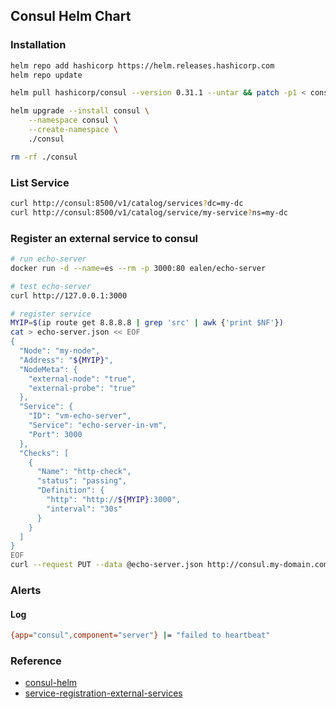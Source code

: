 ## Consul Helm Chart
### Installation
```bash
helm repo add hashicorp https://helm.releases.hashicorp.com
helm repo update

helm pull hashicorp/consul --version 0.31.1 --untar && patch -p1 < consul.patch

helm upgrade --install consul \
    --namespace consul \
    --create-namespace \
    ./consul

rm -rf ./consul
```

### List Service
```bash
curl http://consul:8500/v1/catalog/services?dc=my-dc
curl http://consul:8500/v1/catalog/service/my-service?ns=my-dc
```

### Register an external service to consul

```bash
# run echo-server
docker run -d --name=es --rm -p 3000:80 ealen/echo-server

# test echo-server
curl http://127.0.0.1:3000

# register service
MYIP=$(ip route get 8.8.8.8 | grep 'src' | awk {'print $NF'})
cat > echo-server.json << EOF
{
  "Node": "my-node",
  "Address": "${MYIP}",
  "NodeMeta": {
    "external-node": "true",
    "external-probe": "true"
  },
  "Service": {
    "ID": "vm-echo-server",
    "Service": "echo-server-in-vm",
    "Port": 3000
  },
  "Checks": [
    {
      "Name": "http-check",
      "status": "passing",
      "Definition": {
        "http": "http://${MYIP}:3000",
        "interval": "30s"
      }
    }
  ]
}
EOF
curl --request PUT --data @echo-server.json http://consul.my-domain.com:8500/v1/catalog/register
```

### Alerts
#### Log
```bash
{app="consul",component="server"} |= "failed to heartbeat"
```

### Reference
* [consul-helm](https://github.com/hashicorp/consul-helm)
* [service-registration-external-services](https://learn.hashicorp.com/tutorials/consul/service-registration-external-services)
